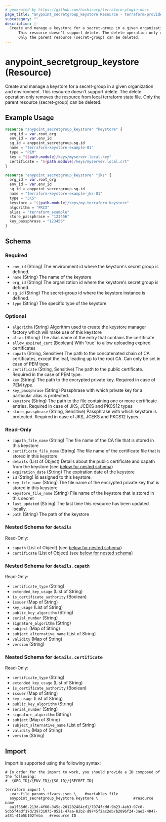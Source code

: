 ```yaml
---
# generated by https://github.com/hashicorp/terraform-plugin-docs
page_title: "anypoint_secretgroup_keystore Resource - terraform-provider-anypoint"
subcategory: ""
description: |-
  Create and manage a keystore for a secret-group in a given organization and environment.
      This resource doesn't support delete. The delete operation only removes the resource from local terraform state file.
      Only the parent resource (secret-group) can be deleted.
---
```


# anypoint_secretgroup_keystore (Resource)

Create and manage a keystore for a secret-group in a given organization and environment.
		This resource doesn't support delete. The delete operation only removes the resource from local terraform state file.
		Only the parent resource (secret-group) can be deleted.

## Example Usage

```terraform
resource "anypoint_secretgroup_keystore" "keystore" {
  org_id = var.root_org
  env_id = var.env_id
  sg_id = anypoint_secretgroup.sg.id
  name = "terraform-keystore-example-01"
  type = "PEM"
  key = "${path.module}/keys/myserver.local.key"
  certificate = "${path.module}/keys/myserver.local.crt"
}

resource "anypoint_secretgroup_keystore" "jks" {
  org_id = var.root_org
  env_id = var.env_id
  sg_id = anypoint_secretgroup.sg.id
  name = "terraform-keystore-example-jks-01"
  type = "JKS"
  keystore = "${path.module}/keys/my-terraform.keystore"
  algorithm = "PKIX"
  alias = "terraform_example"
  store_passphrase = "123456"
  key_passphrase = "123456"
}
```

<!-- schema generated by tfplugindocs -->
## Schema

### Required

- `env_id` (String) The environment id where the keystore's secret group is defined.
- `name` (String) The name of the keystore
- `org_id` (String) The organization id where the keystore's secret group is defined.
- `sg_id` (String) The secret-group id where the keystore instance is defined.
- `type` (String) The specific type of the keystore

### Optional

- `algorithm` (String) Algorithm used to create the keystore manager factory which will make use of this keystore
- `alias` (String) The alias name of the entry that contains the certificate
- `allow_expired_cert` (Boolean) With 'true' to allow uploading expired certificates
- `capath` (String, Sensitive) The path to the concatenated chain of CA certificates, except the leaf, leading up to the root CA. Can only be set in case of PEM type.
- `certificate` (String, Sensitive) The path to the public certificate. Required in the case of PEM type.
- `key` (String) The path to the encrypted private key. Required in case of PEM type.
- `key_passphrase` (String) Passphrase with which private key for a particular alias is protected.
- `keystore` (String) The path to the file containing one or more certificate entries. Required in case of JKS, JCEKS and PKCS12 types
- `store_passphrase` (String, Sensitive) Passphrase with which keystore is protected. Required in case of JKS, JCEKS and PKCS12 types

### Read-Only

- `capath_file_name` (String) The file name of the CA file that is stored in this keystore
- `certificate_file_name` (String) The file name of the certificate file that is stored in this keystore
- `details` (List of Object) Details about the public certificate and capath from the keystore (see [below for nested schema](#nestedatt--details))
- `expiration_date` (String) The expiration date of the keystore
- `id` (String) Id assigned to this keystore.
- `key_file_name` (String) The file name of the encrypted private key that is stored in this keystore
- `keystore_file_name` (String) File name of the keystore that is stored in this secret
- `last_updated` (String) The last time this resource has been updated locally.
- `path` (String) The path of the keystore

<a id="nestedatt--details"></a>
### Nested Schema for `details`

Read-Only:

- `capath` (List of Object) (see [below for nested schema](#nestedobjatt--details--capath))
- `certificate` (List of Object) (see [below for nested schema](#nestedobjatt--details--certificate))

<a id="nestedobjatt--details--capath"></a>
### Nested Schema for `details.capath`

Read-Only:

- `certificate_type` (String)
- `extended_key_usage` (List of String)
- `is_certificate_authority` (Boolean)
- `issuer` (Map of String)
- `key_usage` (List of String)
- `public_key_algorithm` (String)
- `serial_number` (String)
- `signature_algorithm` (String)
- `subject` (Map of String)
- `subject_alternative_name` (List of String)
- `validity` (Map of String)
- `version` (String)


<a id="nestedobjatt--details--certificate"></a>
### Nested Schema for `details.certificate`

Read-Only:

- `certificate_type` (String)
- `extended_key_usage` (List of String)
- `is_certificate_authority` (Boolean)
- `issuer` (Map of String)
- `key_usage` (List of String)
- `public_key_algorithm` (String)
- `serial_number` (String)
- `signature_algorithm` (String)
- `subject` (Map of String)
- `subject_alternative_name` (List of String)
- `validity` (Map of String)
- `version` (String)

## Import

Import is supported using the following syntax:

```shell
# In order for the import to work, you should provide a ID composed of the following:
#  {ORG_ID}/{ENV_ID}/{SG_ID}/{SECRET_ID}

terraform import \
  -var-file params.tfvars.json \    #variables file
  anypoint_secretgroup_keystore.keystore \                #resource name
  aa1f55d6-213d-4f60-845c-201282484cd1/7074fcdd-9b23-4ab3-97c8-5db5f4adf17d/39731075-0521-47aa-82b2-d9745f2ac2eb/b2096f24-3ae3-4047-a481-41b5b102feba   #resource ID
```
